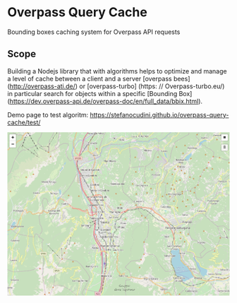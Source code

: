 # Overpass Query Cache

Bounding boxes caching system for Overpass API requests

## Scope

Building a Nodejs library that with algorithms helps to optimize and manage a level of cache between a client and a server [overpass bees] (http://overpass-ati.de/) or [overpass-turbo] (https: // Overpass-turbo.eu/) in particular search for objects within a specific [Bounding Box] (https://dev.overpass-api.de/overpass-doc/en/full_data/bbix.html).

Demo page to test algoritm:
https://stefanocudini.github.io/overpass-query-cache/test/

![test page](test/test.gif)
